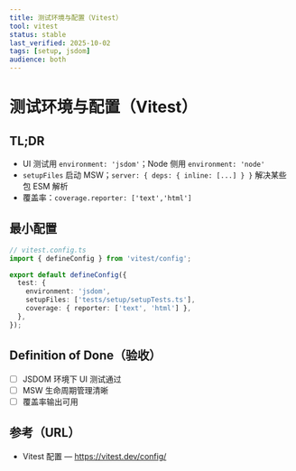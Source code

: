 ```yaml
---
title: 测试环境与配置（Vitest）
tool: vitest
status: stable
last_verified: 2025-10-02
tags: [setup, jsdom]
audience: both
---
```


# 测试环境与配置（Vitest）

## TL;DR
- UI 测试用 `environment: 'jsdom'`；Node 侧用 `environment: 'node'`
- `setupFiles` 启动 MSW；`server: { deps: { inline: [...] } }` 解决某些包 ESM 解析
- 覆盖率：`coverage.reporter: ['text','html']`

## 最小配置
```ts
// vitest.config.ts
import { defineConfig } from 'vitest/config';

export default defineConfig({
  test: {
    environment: 'jsdom',
    setupFiles: ['tests/setup/setupTests.ts'],
    coverage: { reporter: ['text', 'html'] },
  },
});
```

## Definition of Done（验收）
- [ ] JSDOM 环境下 UI 测试通过
- [ ] MSW 生命周期管理清晰
- [ ] 覆盖率输出可用

## 参考（URL）
- Vitest 配置 — https://vitest.dev/config/

